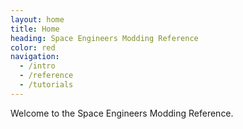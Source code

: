 ```yaml
---
layout: home
title: Home
heading: Space Engineers Modding Reference
color: red
navigation:
  - /intro
  - /reference
  - /tutorials
---
```


Welcome to the Space Engineers Modding Reference.